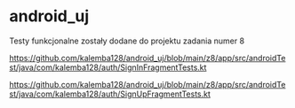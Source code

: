 # android_uj

Testy funkcjonalne zostały dodane do projektu zadania numer 8

https://github.com/kalemba128/android_uj/blob/main/z8/app/src/androidTest/java/com/kalemba128/auth/SignInFragmentTests.kt

https://github.com/kalemba128/android_uj/blob/main/z8/app/src/androidTest/java/com/kalemba128/auth/SignUpFragmentTests.kt
